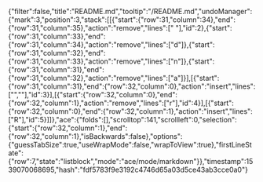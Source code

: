 {"filter":false,"title":"README.md","tooltip":"/README.md","undoManager":{"mark":3,"position":3,"stack":[[{"start":{"row":31,"column":34},"end":{"row":31,"column":35},"action":"remove","lines":[" "],"id":2},{"start":{"row":31,"column":33},"end":{"row":31,"column":34},"action":"remove","lines":["d"]},{"start":{"row":31,"column":32},"end":{"row":31,"column":33},"action":"remove","lines":["n"]},{"start":{"row":31,"column":31},"end":{"row":31,"column":32},"action":"remove","lines":["a"]}],[{"start":{"row":31,"column":31},"end":{"row":32,"column":0},"action":"insert","lines":["",""],"id":3}],[{"start":{"row":32,"column":0},"end":{"row":32,"column":1},"action":"remove","lines":["r"],"id":4}],[{"start":{"row":32,"column":0},"end":{"row":32,"column":1},"action":"insert","lines":["R"],"id":5}]]},"ace":{"folds":[],"scrolltop":141,"scrollleft":0,"selection":{"start":{"row":32,"column":1},"end":{"row":32,"column":1},"isBackwards":false},"options":{"guessTabSize":true,"useWrapMode":false,"wrapToView":true},"firstLineState":{"row":7,"state":"listblock","mode":"ace/mode/markdown"}},"timestamp":1539070068695,"hash":"fdf5783f9e3192c4746d65a03d5ce43ab3cce0a0"}